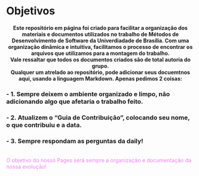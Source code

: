 # Objetivos

<h4 style="text-align: center">
  Este repositório em página foi criado para facilitar a organização dos materiais e documentos utilizados no trabalho de Métodos de Desenvolvimento de Software da Univerdiadade de Brasília. Com uma organização dinâmica e intuitiva, facilitamos o processo de encontrar os arquivos que utilizamos para a montagem do trabalho. <br>
	Vale ressaltar que todos os documentos criados são de total autoria do grupo.<br>
	Qualquer um atrelado ao repositório, pode adicionar seus docuemtnos aqui, usando a linguagem Markdown. Apenas pedimos 2 coisas:
	
<p align="center"> 
 <h3 align="left"> 
      - 1. Sempre deixem o ambiente organizado e limpo, não adicionando algo que afetaria o trabalho feito.
 </h1>
</p>

<p align="center"> 
 <h3 align="left"> 
      - 2. Atualizem o “Guia de Contribuição”, colocando seu nome, o que contribuiu e a data.
 </h1>
</p>

<p align="center"> 
 <h3 align="left"> 
      - 3. Sempre respondam as perguntas da daily!
 </h1>
</p>

<br>
	<div style="color:#EE82EE">O objetivo do nosso Pages será sempre a organização e documentação da nossa evolução!</div>
</h4>
